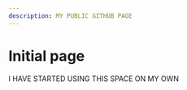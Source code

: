 ```yaml
---
description: MY PUBLIC GITHUB PAGE
---
```


# Initial page

I HAVE STARTED USING THIS SPACE ON MY OWN

